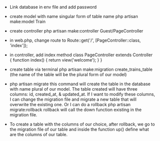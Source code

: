 - Link database in env file and add password

- create model with name singular form of table name
php artisan make:model Train

- create controller
php artisan make:controller Guest/PageController 


- in web.php, change route to 
Route::get('/', [PageController::class, 'index']);

- in controller, add index method 
class PageController extends Controller
{
    function index()
    {
        return view('welcome');
    }
}

- create table via terminal
php artisan make:migration create_trains_table (the name of the table will be the plural form of our model)

- php artisan migrate
this command will create the table in the database with name plural of our model. The table created will have three columns: id, created_at, & updated_at. If I want to modify these columns, I can change the migration file and migrate a new table that will overwrite the existing one. Or I can do a rollback
php artisan migrate:rollback
rollback will call the down function existing in the migration file. 

- To create a table with the columns of our choice, after rollback, we go to the migration file of our table and inside the function up() define what are the columns of our table. 
